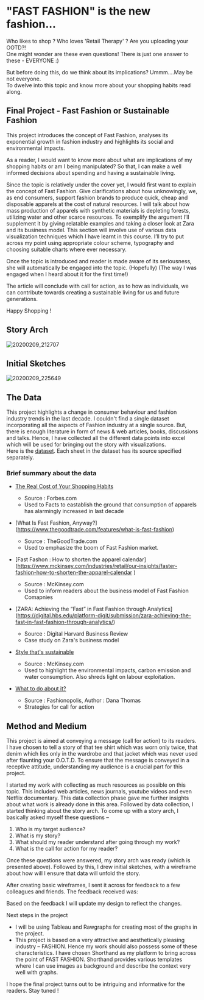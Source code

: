 # "FAST FASHION" is the new fashion...

Who likes to shop ? Who loves 'Retail Therapy' ? Are you uploading your OOTD?!<br>
One might wonder are these even questions! There is just one answer to these - EVERYONE :) <br>

But before doing this, do we think about its implications? Ummm....May be not everyone.<br> 
To dwelve into this topic and know more about your shopping habits read along.

## Final Project - Fast Fashion or Sustainable Fashion
This project introduces the concept of Fast Fashion, analyses its exponential growth in fashion industry and highlights its social and environmental impacts.

As a reader, I would want to know more about what are implications of my shopping habits or am I being manipulated? So that, I can make a well informed decisions about spending and having a sustainable living. 



Since the topic is relatively under the cover yet, I would first want to explain the concept of Fast Fashion. Give clarifications about how unknowingly, we, as end consumers, support fashion brands to produce quick, cheap and disposable apparels at the cost of natural resources. I will talk about how mass production of apparels with synthetic materials is depleting forests, utilizing water and other scarce resources.  To exemplify the argument I’ll supplement it by giving relatable examples and taking a closer look at Zara and its business model. This section will involve use of various data visualization techniques which I have learnt in this course. I’ll try to put across my point using appropriate colour scheme, typography and choosing suitable charts where ever necessary. <br>

Once the topic is introduced and reader is made aware of its seriousness, she will automatically be engaged into the topic. (Hopefully) (The way I was engaged when I heard about it for the first time!) <br>

The article will conclude with call for action, as to how as individuals, we can contribute towards creating a sustainable living for us and future generations. <br>



Happy Shopping !



## Story Arch
![20200209_212707](https://user-images.githubusercontent.com/59716372/74117280-2a432b00-4b85-11ea-9dae-0a59e0a8962d.jpg)

## Initial Sketches

![20200209_225649](https://user-images.githubusercontent.com/59716372/74120797-d50e1600-4b92-11ea-9b67-af551051e3b6.jpg)


## The Data
This project highlights a change in consumer behaviour and fashion industry trends in the last decade. I couldn't find a single dataset incorporating all the aspects of Fashion industry at a single source. But, there is enough literature in form of news & web articles, books, discussions and talks. Hence, I have collected all the different data points into excel which will be used for bringing out the story with visualizations.<br>
Here is the [dataset](https://github.com/ShrutiKarandikar/Portfolio/blob/master/TSWD_Project_FastFashion.xlsx).  Each sheet in the dataset has its source specified separately.  <br>

### Brief summary about the data
* [The Real Cost of Your Shopping Habits](https://www.forbes.com/sites/emmajohnson/2015/01/15/the-real-cost-of-your-shopping-habits/#331f47451452)
  - Source : Forbes.com
  - Used to Facts to eastablish the ground that consumption of apparels has alarmingly increased in last decade
  
* [What Is Fast Fashion, Anyway?] (https://www.thegoodtrade.com/features/what-is-fast-fashion)
  - Source : TheGoodTrade.com
  - Used to emphasize the boom of Fast Fashion market.
  
* [Fast Fashon : How to shorten the apparel calendar] (https://www.mckinsey.com/industries/retail/our-insights/faster-fashion-how-to-shorten-the-apparel-calendar
) 
  - Source : McKinsey.com
  - Used to inform readers about the business model of Fast Fashion Comapnies 
* [ZARA: Achieving the “Fast” in Fast Fashion through Analytics] (https://digital.hbs.edu/platform-digit/submission/zara-achieving-the-fast-in-fast-fashion-through-analytics/)
  - Source : Digital Harvard Business Review
  - Case study on Zara's business model
  
* [Style that's sustainable](https://www.mckinsey.com/business-functions/sustainability/our-insights/style-thats-sustainable-a-new-fast-fashion-formula)
  - Source : McKinsey.com
  - Used to highlight the environmental impacts, carbon emission and water consumption. Also shreds light on labour exploitation.
  
* [What to do about it?](https://www.forbes.com/sites/celiashatzman/2019/10/04/fashionopolis-author-dana-thomas-on-how-fast-fashion-is-destroying-the-planet-and-what-you-can-do-about-it/#73d164d93b97) 
  - Source : Fashionopolis, Author : Dana Thomas
  - Strategies for call for action


## Method and Medium
This project is aimed at conveying a message (call for action) to its readers. I have chosen to tell a story of that tee shirt which was worn only twice, that denim which lies only in the wardrobe and that jacket which was never used after flaunting your O.O.T.D.
To ensure that the message is conveyed in a receptive attitude, understanding my audience is a crucial part for this project. 

I started my work with collecting as much resources as possible on this topic. This included web articles, news journals, youtube videos and even Netflix documentary. This data collection phase gave me further insights about what work is already done in this area. Followed by data collection, I started thinking about the story arch. To come up with a story arch, I basically asked myself these questions – 

1. Who is my target audience? 
2. What is my story?
3. What should my reader understand after going through my work?
4. What is the call for action for my reader? 


Once these questions were answered, my story arch was ready (which is presented above). Followed by this, I drew initial sketches, with a wireframe about how will I ensure that data will unfold the story.     

After creating basic wireframes, I sent it across for feedback to a few colleagues and friends. The feedback received was:   

Based on the feedback I will update my design to reflect the changes. 

Next steps in the project<br> 
* I will be using Tableau and Rawgraphs for creating most of the graphs in the project. 
* This project is based on a very attractive and aesthetically pleasing industry – FASHION. Hence my work should also possess some of these characteristics. I have chosen Shorthand as my platform to bring across the point of FAST FASHION. Shorthand provides various templates where I can use images as background and describe the context very well with graphs. 


I hope the final project turns out to be intriguing and informative for the readers. Stay tuned !


